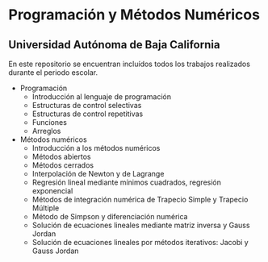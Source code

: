 # Programación y Métodos Numéricos
## Universidad Autónoma de Baja California

En este repositorio se encuentran incluídos todos los trabajos realizados durante el periodo escolar.
* Programación
  - Introducción al lenguaje de programación
  - Estructuras de control selectivas
  - Estructuras de control repetitivas
  - Funciones
  - Arreglos
* Métodos numéricos
  - Introducción a los métodos numéricos
  - Métodos abiertos
  - Métodos cerrados
  - Interpolación de Newton y de Lagrange
  - Regresión lineal mediante mínimos cuadrados, regresión exponencial
  - Métodos de integración numérica de Trapecio Simple y Trapecio Múltiple
  - Método de Simpson y diferenciación numérica
  - Solución de ecuaciones lineales mediante matriz inversa y Gauss Jordan
  - Solución de ecuaciones lineales por métodos iterativos: Jacobi y Gauss Jordan 
